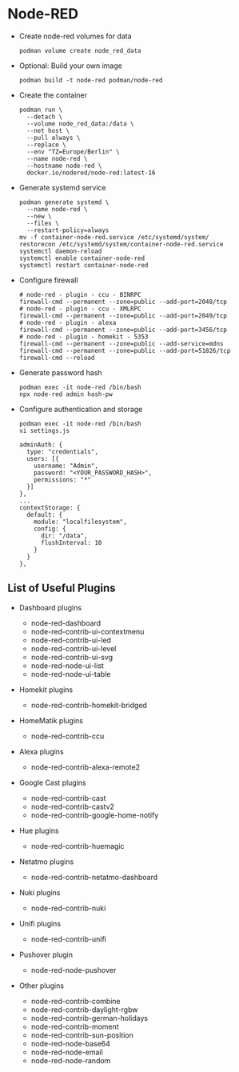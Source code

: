 # Node-RED

- Create node-red volumes for data

  ``` shell
  podman volume create node_red_data
  ```

- Optional: Build your own image

  ``` shell
  podman build -t node-red podman/node-red
  ```

- Create the container

  ``` shell
  podman run \
    --detach \
    --volume node_red_data:/data \
    --net host \
    --pull always \
    --replace \
    --env "TZ=Europe/Berlin" \
    --name node-red \
    --hostname node-red \
    docker.io/nodered/node-red:latest-16
  ```

- Generate systemd service

  ``` shell
  podman generate systemd \
    --name node-red \
    --new \
    --files \
    --restart-policy=always
  mv -f container-node-red.service /etc/systemd/system/
  restorecon /etc/systemd/system/container-node-red.service
  systemctl daemon-reload
  systemctl enable container-node-red
  systemctl restart container-node-red
  ```

- Configure firewall

  ``` shell
  # node-red - plugin - ccu - BINRPC
  firewall-cmd --permanent --zone=public --add-port=2048/tcp
  # node-red - plugin - ccu - XMLRPC
  firewall-cmd --permanent --zone=public --add-port=2049/tcp
  # node-red - plugin - alexa
  firewall-cmd --permanent --zone=public --add-port=3456/tcp
  # node-red - plugin - homekit - 5353
  firewall-cmd --permanent --zone=public --add-service=mdns
  firewall-cmd --permanent --zone=public --add-port=51826/tcp
  firewall-cmd --reload
  ```

- Generate password hash

  ``` shell
  podman exec -it node-red /bin/bash
  npx node-red admin hash-pw
  ```

- Configure authentication and storage

  ``` shell
  podman exec -it node-red /bin/bash
  vi settings.js
  ```

  ``` shell
  adminAuth: {
    type: "credentials",
    users: [{
      username: "Admin",
      password: "<YOUR_PASSWORD_HASH>",
      permissions: "*"
    }]
  },
  ...
  contextStorage: {
    default: {
      module: "localfilesystem",
      config: {
        dir: "/data",
        flushInterval: 10
      }
    }
  },
  ```

## List of Useful Plugins

- Dashboard plugins
  - node-red-dashboard
  - node-red-contrib-ui-contextmenu
  - node-red-contrib-ui-led
  - node-red-contrib-ui-level
  - node-red-contrib-ui-svg
  - node-red-node-ui-list
  - node-red-node-ui-table

- Homekit plugins
  - node-red-contrib-homekit-bridged

- HomeMatik plugins
  - node-red-contrib-ccu

- Alexa plugins
  - node-red-contrib-alexa-remote2

- Google Cast plugins
  - node-red-contrib-cast
  - node-red-contrib-castv2
  - node-red-contrib-google-home-notify

- Hue plugins
  - node-red-contrib-huemagic

- Netatmo plugins
  - node-red-contrib-netatmo-dashboard

- Nuki plugins
  - node-red-contrib-nuki

- Unifi plugins
  - node-red-contrib-unifi

- Pushover plugin
  - node-red-node-pushover

- Other plugins
  - node-red-contrib-combine
  - node-red-contrib-daylight-rgbw
  - node-red-contrib-german-holidays
  - node-red-contrib-moment
  - node-red-contrib-sun-position
  - node-red-node-base64
  - node-red-node-email
  - node-red-node-random

